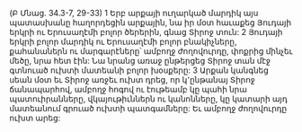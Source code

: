 (Բ Մնաց. 34.3-7, 29-33)
1 Երբ արքայի ուղարկած մարդիկ այս պատասխանը հաղորդեցին արքային, նա իր մօտ հաւաքեց Յուդայի երկրի ու Երուսաղէմի բոլոր ծերերին, գնաց Տիրոջ տուն: 2 Յուդայի երկրի բոլոր մարդիկ ու Երուսաղէմի բոլոր բնակիչները, քահանաներն ու մարգարէները՝ ամբողջ ժողովուրդը, փոքրից մինչեւ մեծը, նրա հետ էին: Նա նրանց առաջ ընթերցեց Տիրոջ տան մէջ գտնուած ուխտի մատեանի բոլոր խօսքերը: 3 Արքան կանգնեց սեան մօտ եւ Տիրոջ առջեւ ուխտ դրեց, որ կ՚ընթանայ Տիրոջ ճանապարհով, ամբողջ հոգով ու էութեամբ կը պահի նրա պատուիրանները, վկայութիւններն ու կանոնները, կը կատարի այդ մատեանում գրուած ուխտի պատգամները: Եւ ամբողջ ժողովուրդը ուխտ արեց:
